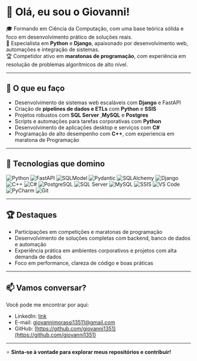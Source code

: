 # 👋 Olá, eu sou o Giovanni!

🎓 Formando em Ciência da Computação, com uma base teórica sólida e foco em desenvolvimento prático de soluções reais.  
🐍 Especialista em **Python** e **Django**, apaixonado por desenvolvimento web, automações e integração de sistemas.  
🏆 Competidor ativo em **maratonas de programação**, com experiência em resolução de problemas algorítmicos de alto nível.  

---

## 💼 O que eu faço

- Desenvolvimento de sistemas web escaláveis com **Django** e FastAPI
- Criação de **pipelines de dados e ETLs** com **Python** e **SSIS**
- Projetos robustos com **SQL Server** ,**MySQL** e **Postgres**
- Scripts e automações para tarefas corporativas com **Python**
- Desenvolvimento de aplicações desktop e serviços com **C#**
- Programação de alto desempenho com **C++**, com experiencia em maratona de Programação

---

## 🧠 Tecnologias que domino
![Python](https://img.shields.io/badge/-Python-3776AB?style=flat&logo=python&logoColor=white)
![FastAPI](https://img.shields.io/badge/-FastAPI-009688?style=flat&logo=fastapi&logoColor=white)
![SQLModel](https://img.shields.io/badge/-SQLModel-CC6699?style=flat&logo=python&logoColor=white)
![Pydantic](https://img.shields.io/badge/-Pydantic-E92063?style=flat&logo=pydantic&logoColor=white)
![SQLAlchemy](https://img.shields.io/badge/-SQLAlchemy-4F4F4F?style=flat&logo=sqlalchemy&logoColor=white)
![Django](https://img.shields.io/badge/-Django-092E20?style=flat&logo=django&logoColor=white)
![C++](https://img.shields.io/badge/-C++-00599C?style=flat&logo=c%2B%2B&logoColor=white)
![C#](https://img.shields.io/badge/-C%23-239120?style=flat&logo=c-sharp&logoColor=white)
![PostgreSQL](https://img.shields.io/badge/-PostgreSQL-336791?style=flat&logo=postgresql&logoColor=white)
![SQL Server](https://img.shields.io/badge/-SQL%20Server-CC2927?style=flat&logo=microsoftsqlserver&logoColor=white)
![MySQL](https://img.shields.io/badge/-MySQL-4479A1?style=flat&logo=mysql&logoColor=white)
![SSIS](https://img.shields.io/badge/-SSIS-0078D4?style=flat&logo=microsoft&logoColor=white)
![VS Code](https://img.shields.io/badge/-VS%20Code-007ACC?style=flat&logo=visualstudiocode&logoColor=white)
![PyCharm](https://img.shields.io/badge/-PyCharm-000000?style=flat&logo=pycharm&logoColor=white)
![Git](https://img.shields.io/badge/-Git-F05032?style=flat&logo=git&logoColor=white)

---

## 🏆 Destaques

- Participações em competições e maratonas de programação
- Desenvolvimento de soluções completas com backend, banco de dados e automação
- Experiência prática em ambientes corporativos e projetos com alta demanda de dados
- Foco em performance, clareza de código e boas práticas

---
## 📫 Vamos conversar?

Você pode me encontrar por aqui:

- LinkedIn: [link](https://www.linkedin.com/in/giovanni-morassi-685065271/)
- E-mail: giovannimorassi13511@gmail.com
- GitHub: [https://github.com/giovanni1351](https://github.com/giovanni1351)

---

⭐ **Sinta-se à vontade para explorar meus repositórios e contribuir!**
